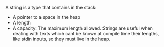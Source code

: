 A string is a type that contains in the stack:
- A pointer to a space in the heap
- A length
- A capacity: The maximum length allowed.
Strings are useful when dealing with texts which cant be known at compile time their lengths, like stdin inputs, so they must live in the heap.